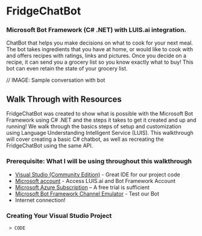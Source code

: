 #  FridgeChatBot
### Microsoft Bot Framework (C# .NET) with LUIS.ai integration.

ChatBot that helps you make decisions on what to cook for your next meal. The bot takes ingredients that you have at home, or would like to cook with and offers recipes with ratings, links and pictures. Once you decide on a recipe, it can send you a grocery list so you know exactly what to buy! This bot can even retain the state of your grocery list.

// IMAGE: Sample conversation with bot

## Walk Through with Resources
FridgeChatBot was created to show what is possible with the Microsoft Bot Framework using C# .NET and the steps it takes to get it created and up and running! We walk through the basics steps of setup and customization using Language Understanding Intelligent Service (LUIS). This walkthrough will cover creating a basic C# chatbot, as well as recreating the FridgeChatBot using the same API.

### Prerequisite: What I will be using throughout this walkthrough
* [Visual Studio (Community Edition)](https://www.visualstudio.com/vs/) - Great IDE for our project code
* [Microsoft account](http://accounts.microsoft.com) - Access LUIS.ai and Bot Framework Account
* [Microsoft Azure Subscription](http://azure.com) – A free trial is sufficient
* [Microsoft Bot Framework Channel Emulator](https://docs.botframework.com/en-us/tools/bot-framework-emulator/#navtitle) - Test our Bot
* Internet connection!

### Creating Your Visual Studio Project



 ```
  > CODE
 ````

